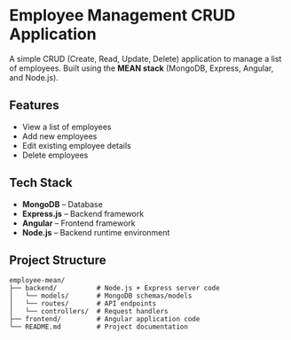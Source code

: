 # Employee Management CRUD Application

A simple CRUD (Create, Read, Update, Delete) application to manage a list of employees. Built using the **MEAN stack** (MongoDB, Express, Angular, and Node.js).

## Features
- View a list of employees
- Add new employees
- Edit existing employee details
- Delete employees

## Tech Stack
- **MongoDB** – Database
- **Express.js** – Backend framework
- **Angular** – Frontend framework
- **Node.js** – Backend runtime environment

## Project Structure
```text
employee-mean/
├── backend/          # Node.js + Express server code
│   └── models/       # MongoDB schemas/models
│   └── routes/       # API endpoints
│   └── controllers/  # Request handlers
├── frontend/         # Angular application code
└── README.md         # Project documentation
